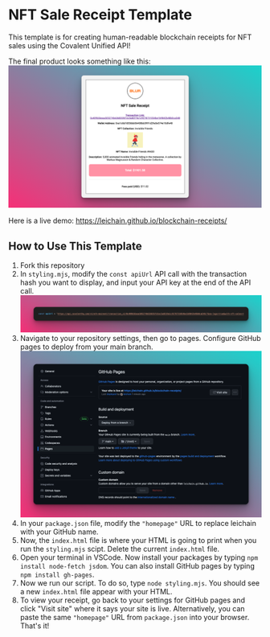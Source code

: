 # NFT Sale Receipt Template

This template is for creating human-readable blockchain receipts for NFT sales using the Covalent Unified API!

The final product looks something like this:
![Receipt example](/images/receipt.png)

Here is a live demo: https://leichain.github.io/blockchain-receipts/

## How to Use This Template

1. Fork this repository
2. In `styling.mjs`, modify the `const apiUrl` API call with the transaction hash you want to display, and input your API key at the end of the API call.
![API call](/images/api-call.png)
3. Navigate to your repository settings, then go to pages. Configure GitHub pages to deploy from your main branch.
![GitHub pages](/images/github-pages.png)
4. In your `package.json` file, modify the `"homepage"` URL to replace leichain with your GitHub name.
5. Now, the `index.html` file is where your HTML is going to print when you run the `styling.mjs` scipt. Delete the current `index.html` file.
6. Open your terminal in VSCode. Now install your packages by typing `npm install node-fetch jsdom`. You can also install GitHub pages by typing `npm install gh-pages`.
7. Now we run our script. To do so, type `node styling.mjs`. You should see a new `index.html` file appear with your HTML. 
8. To view your receipt, go back to your settings for GitHub pages and click "Visit site" where it says your site is live. Alternatively, you can paste the same `"homepage"` URL from `package.json` into your browser. That's it!